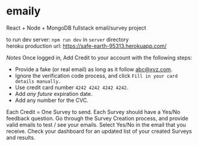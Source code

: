 # emaily
React + Node + MongoDB fullstack email/survey project

to run dev server: `npm run dev` in `server` directory
<br>
heroku production url: https://safe-earth-95313.herokuapp.com/


*Notes*
Once logged in, Add Credit to your account with the following steps:
- Provide a fake (or real email) as long as it follow abc@xyz.com.
- Ignore the verification code process, and click `Fill in your card details manually.`
- Use credit card number `4242 4242 4242 4242`. 
- Add _any future_ expiration date.
- Add any number for the CVC.

Each Credit = One Survey to send.
Each Survey should have a Yes/No feedback question.
Go through the Survey Creation process, and provide valid emails to test / see your emails.
Select Yes/No in the email that you receive.
Check your dashboard for an updated list of your created Surveys and results.
